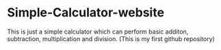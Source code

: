 # Simple-Calculator-website
This is just a simple calculator which can perform basic additon, subtraction, multiplication and division.
(This is my first github repository)
